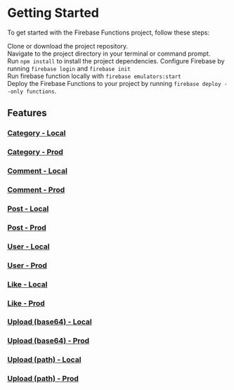 # Getting Started

To get started with the Firebase Functions project, follow these steps:

Clone or download the project repository. <br />
Navigate to the project directory in your terminal or command prompt. <br />
Run `npm install` to install the project dependencies.
Configure Firebase by running `firebase login` and `firebase init`<br />
Run firebase function locally with `firebase emulators:start` <br />
Deploy the Firebase Functions to your project by running `firebase deploy --only functions`. <br />

## Features

### [Category - Local](documentation/category_local.md)
### [Category - Prod](documentation/category_prod.md)
### [Comment - Local](documentation/comment_local.md)
### [Comment - Prod](documentation/comment_prod.md)
### [Post - Local](documentation/post_local.md)
### [Post - Prod](documentation/post_prod.md)
### [User - Local](documentation/user_local.md)
### [User - Prod](documentation/user_prod.md)
### [Like - Local](documentation/like_local.md)
### [Like - Prod](documentation/like_prod.md)
### [Upload (base64) - Local](documentation/upload_base64_local.md)
### [Upload (base64) - Prod](documentation/upload_base64_prod.md)
### [Upload (path) - Local](documentation/upload_path_local.md)
### [Upload (path) - Prod](documentation/upload_path_prod.md)

